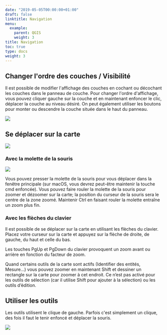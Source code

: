 ```yaml
---
date: "2019-05-05T00:00:00+01:00"
draft: false
linktitle: Navigation
menu:
  example:
    parent: QGIS
    weight: 3
title: Navigation
toc: true
type: docs
weight: 3
---
```

## Changer l'ordre des couches / Visibilité

Il est possible de modifier l'affichage des couches en cochant ou décochant les couches dans le panneau de couche. Pour changer l'ordre d'affichage, vous pouvez cliquer gauche sur la couche et en maintenant enfoncer le clic, déplacer la couche au niveau désiré. On peut également utiliser les boutons pour monter ou descendre la couche située dans le haut du panneau.

![](/img/gif/ordre_couche.gif)


## Se déplacer sur la carte

![](/img/gif/deplacement.gif)


### Avec la molette de la souris

![](/img/gif/Click-and-Drag-Middle-Button.gif)

Vous pouvez presser la molette de la souris pour vous déplacer dans la fenêtre principale (sur macOS, vous devrez peut-être maintenir la touche cmd enfoncée). Vous pouvez faire rouler la molette de la souris pour zoomer et dézoomer sur la carte; la position du curseur de la souris sera le centre de la zone zoomé. Maintenir Ctrl en faisant rouler la molette entraîne un zoom plus fin.

### Avec les flèches du clavier

Il est possible de se déplacer sur la carte en utilisant les flèches du clavier. Placez votre curseur sur la carte et appuyez sur la flèche de droite, de gauche, du haut et celle du bas.


Les touches PgUp et PgDown du clavier provoquent un zoom avant ou arrière en fonction du facteur de zoom. 

Quand certains outils de la carte sont actifs (Identifier des entités, Mesure…) vous pouvez zoomer en maintenant Shift et dessiner un rectangle sur la carte pour zoomer à cet endroit. Ce n’est pas activé pour les outils de sélection (car il utilise Shift pour ajouter à la sélection) ou les outils d’édition.





## Utiliser les outils

Les outils utilisent le clique de gauche. Parfois c'est simplement un clique, des fois il faut le tenir enfoncé et déplacer la souris.

![](/img/gif/Click-and-Drag-Left-Button.gif)




